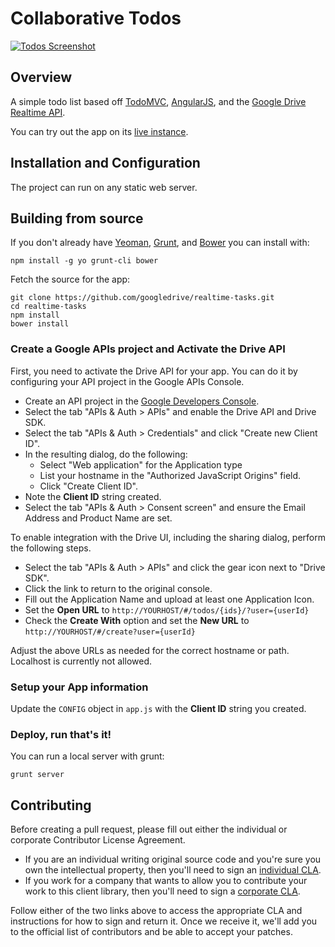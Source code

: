 # Collaborative Todos

[![Todos Screenshot](https://github.com/googledrive/realtime-tasks/raw/master/screenshot.png)](http://googledrive.github.io/realtime-tasks)

## Overview

A simple todo list based off [TodoMVC](http://todomvc.com/), [AngularJS](https://www.angularjs.org),
and the [Google Drive Realtime API](https://developers.google.com/drive/realtime).

You can try out the app on its [live instance](http://googledrive.github.io/realtime-tasks).

## Installation and Configuration

The project can run on any static web server.

## Building from source

If you don't already have [Yeoman](http://yeoman.io/), [Grunt](http://gruntjs.com/), and [Bower](http://twitter.github.com/bower/) you can install with:

    npm install -g yo grunt-cli bower

Fetch the source for the app:

    git clone https://github.com/googledrive/realtime-tasks.git
    cd realtime-tasks
    npm install
    bower install

### Create a Google APIs project and Activate the Drive API

First, you need to activate the Drive API for your app. You can do it by configuring your API project in the Google APIs Console.

- Create an API project in the [Google Developers Console](https://developers.google.com/console).
- Select the tab "APIs & Auth > APIs" and enable the Drive API and Drive SDK.
- Select the tab "APIs & Auth > Credentials" and click "Create new Client ID".
- In the resulting dialog, do the following:
  - Select "Web application" for the Application type
  - List your hostname in the "Authorized JavaScript Origins" field.
  - Click "Create Client ID".
- Note the **Client ID** string created.
- Select the tab "APIs & Auth > Consent screen" and ensure the Email Address and Product Name are set.

To enable integration with the Drive UI, including the sharing dialog, perform the following steps.

- Select the tab "APIs & Auth > APIs" and click the gear icon next to "Drive SDK".
- Click the link to return to the original console.
- Fill out the Application Name and upload at least one Application Icon.
- Set the **Open URL** to `http://YOURHOST/#/todos/{ids}/?user={userId}`
- Check the **Create With** option and set the **New URL** to `http://YOURHOST/#/create?user={userId}`

Adjust the above URLs as needed for the correct hostname or path. Localhost is currently not allowed.

### Setup your App information

Update the `CONFIG` object in `app.js` with the **Client ID** string you created.

### Deploy, run that's it!

You can run a local server with grunt:

    grunt server


## Contributing

Before creating a pull request, please fill out either the individual or
corporate Contributor License Agreement.

* If you are an individual writing original source code and you're sure you
own the intellectual property, then you'll need to sign an
[individual CLA](http://code.google.com/legal/individual-cla-v1.0.html).
* If you work for a company that wants to allow you to contribute your work
to this client library, then you'll need to sign a
[corporate CLA](http://code.google.com/legal/corporate-cla-v1.0.html).

Follow either of the two links above to access the appropriate CLA and
instructions for how to sign and return it. Once we receive it, we'll add you
to the official list of contributors and be able to accept your patches.

